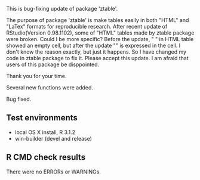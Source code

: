 This is bug-fixing update of package 'ztable'. 

The purpose of package 'ztable' is make tables easily in both "HTML" and "LaTex" 
formats for reproducible research.
After recent update of RStudio(Version 0.98.1102), some of "HTML" tables 
made by ztable package were broken.
Could I be more specific? Before the update, "<td>     </td>" in HTML table showed 
an empty cell, but after the update "</td>" is expressed in the cell. I don't know the 
reason exactly, but just it happens. So I have changed my code in ztable package
to fix it.
Please accept this update. I am afraid that users of this package be disppointed.

Thank you for your time.

Several new functions were added.

Bug fixed.

## Test environments
* local OS X install, R 3.1.2
* win-builder (devel and release)

## R CMD check results
There were no ERRORs or WARNINGs.

